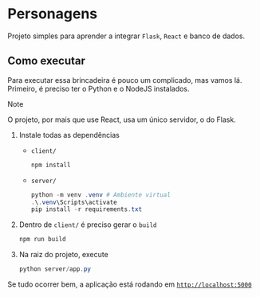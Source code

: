 # Personagens

Projeto simples para aprender a integrar `Flask`, `React` e banco de dados.

## Como executar

Para executar essa brincadeira é pouco um complicado, mas vamos lá. Primeiro, é preciso ter o Python e o NodeJS instalados.

> [!NOTE]
> O projeto, por mais que use React, usa um único servidor, o do Flask.

1. Instale todas as dependências

    - `client/`

        ```powershell
        npm install
        ```

    - `server/`

        ```powershell
        python -m venv .venv # Ambiente virtual
        .\.venv\Scripts\activate
        pip install -r requirements.txt
        ```

2. Dentro de `client/` é preciso gerar o `build`

    ```powershell
    npm run build
    ```

3. Na raiz do projeto, execute

    ```powershell
    python server/app.py
    ```

Se tudo ocorrer bem, a aplicação está rodando em [`http://localhost:5000`](http://localhost:5000)
